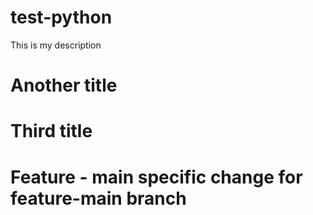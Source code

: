 # test-python
This is my description

# Another title

# Third title

# Feature - main specific change for feature-main branch